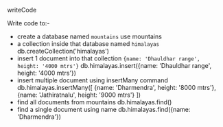 writeCode

Write code to:-

- create a database named `mountains`
use mountains
- a collection inside that database named `himalayas`
db.createCollection('himalayas')
- insert 1 document into that collection `{name: 'Dhauldhar range', height: '4000 mtrs'}`
db.himalayas.insert({name: 'Dhauldhar range', height: '4000 mtrs'})
- insert multiple document using insertMany command
db.himalayas.insertMany([
    {name: 'Dharmendra', height: '8000 mtrs'},
    {name: 'Jathiratnalu', height: '9000 mtrs'}
])
- find all documents from mountains
db.himalayas.find()
- find a single document using name
db.himalayas.find({name: 'Dharmendra'})
